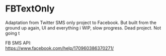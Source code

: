 # FBTextOnly
Adaptation from Twitter SMS only project to Facebook. But built from the ground up again, UI and everything
i
WIP, slow progress. Dead project. Not going t

FB SMS API:
<br/>
https://www.facebook.com/help/170960386370271/
